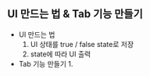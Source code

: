 ## UI 만드는 법 & Tab 기능 만들기

- UI 만드는 법
  1. UI 상태를 true / false state로 저장
  2. state에 따라 UI 출력
- Tab 기능 만들기
  1. 

